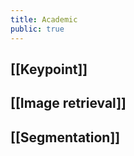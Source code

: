 ```yaml
---
title: Academic
public: true
---
```


## [[Keypoint]] 
## [[Image retrieval]]
## [[Segmentation]]
##